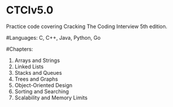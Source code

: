 # CTCIv5.0
Practice code covering Cracking The Coding Interview 5th edition.

#Languages:
C, C++, Java, Python, Go

#Chapters:
1. Arrays and Strings
2. Linked Lists
3. Stacks and Queues
4. Trees and Graphs
5. Object-Oriented Design
6. Sorting and Searching
7. Scalability and Memory Limits 
